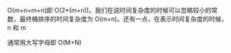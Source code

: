 O(m+n+m+n)即 O(2*(m+n))。我们在说时间复杂度的时候可以忽略较小的常数，最终桶排序的时间复杂度为 O(m+n)。还有一点，在表示时间复杂度的时候，n 和 m

通常用大写字母即 O(M+N)


